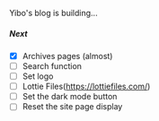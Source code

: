 Yibo's blog is building...



##### Next

- [x] Archives pages (almost)
- [ ] Search function
- [ ] Set logo
- [ ] Lottie Files(https://lottiefiles.com/)
- [ ] Set the dark mode button
- [ ] Reset the site page display
